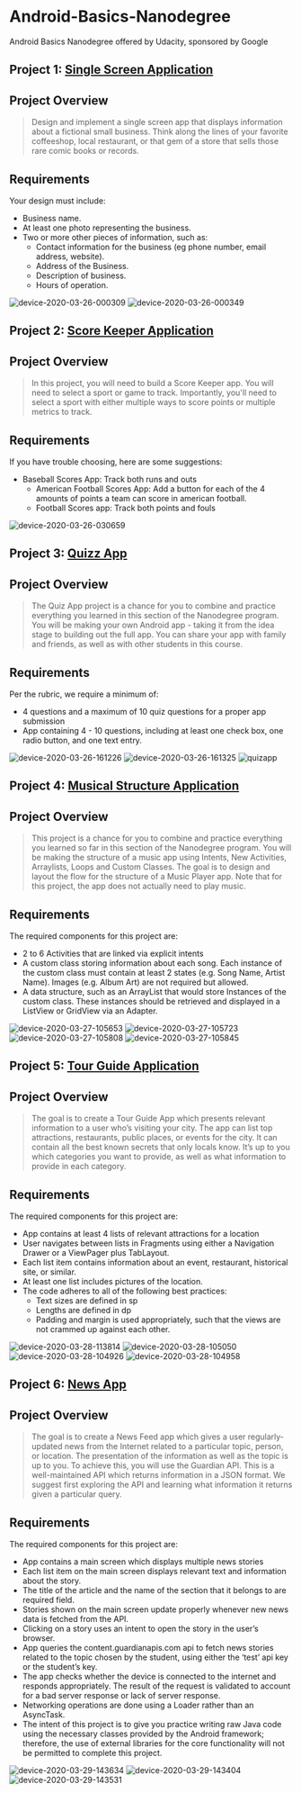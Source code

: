 # Android-Basics-Nanodegree
Android Basics Nanodegree offered by Udacity, sponsored by Google

## Project 1: [Single Screen Application](https://github.com/doilio/Android-Basics-ND/tree/master/Gianni/app)   
## Project Overview
 > Design and implement a single screen app that displays information about a fictional small business. Think along the lines of your favorite coffeeshop, local restaurant, or that gem of a store that sells those rare comic books or records.
 ## Requirements
Your design must include: 
* Business name.
* At least one photo representing the business.
* Two or more other pieces of information, such as:
    * Contact information for the business (eg phone number, email address, website).
    * Address of the Business.
    * Description of business.
    * Hours of operation.
    
![device-2020-03-26-000309](https://user-images.githubusercontent.com/38020305/77590313-203b7880-6ef6-11ea-835b-6884ffe74d07.png)
![device-2020-03-26-000349](https://user-images.githubusercontent.com/38020305/77590364-38ab9300-6ef6-11ea-9601-aec6d0c365f1.png)

## Project 2: [Score Keeper Application](https://github.com/doilio/Android-Basics-ND/tree/master/ScoreKeeper)   
## Project Overview
 > In this project, you will need to build a Score Keeper app. You will need to select a sport or game to track. Importantly, you'll need to select a sport with either multiple ways to score points or multiple metrics to track.
 ## Requirements
If you have trouble choosing, here are some suggestions:
* Baseball Scores App: Track both runs and outs
    * American Football Scores App: Add a button for each of the 4 amounts of points a team can score in american football.
    * Football Scores app: Track both points and fouls

    
![device-2020-03-26-030659](https://user-images.githubusercontent.com/38020305/77600098-7cf75d00-6f0f-11ea-93cd-096f74429d65.png)

## Project 3: [Quizz App](https://github.com/doilio/Android-Basics-ND/tree/master/QuizApp)   
## Project Overview
 > The Quiz App project is a chance for you to combine and practice everything you learned in this section of the Nanodegree program. You will be making your own Android app - taking it from the idea stage to building out the full app. You can share your app with family and friends, as well as with other students in this course.
 ## Requirements
Per the rubric, we require a minimum of:
* 4 questions and a maximum of 10 quiz questions for a proper app submission
* App containing 4 - 10 questions, including at least one check box, one radio button, and one text entry.
    
![device-2020-03-26-161226](https://user-images.githubusercontent.com/38020305/77658340-3b05ff80-6f7f-11ea-9ea5-c4258e09ca01.png)
![device-2020-03-26-161325](https://user-images.githubusercontent.com/38020305/77658365-45c09480-6f7f-11ea-8da8-e3ee3ee17d1b.png)
![quizapp](https://user-images.githubusercontent.com/38020305/77658301-2d507a00-6f7f-11ea-94d1-11ed86e95ce4.gif)

## Project 4: [Musical Structure Application](https://github.com/doilio/Android-Basics-ND/tree/master/MusicalStructure)   
## Project Overview
 > This project is a chance for you to combine and practice everything you learned so far in this section of the Nanodegree program. You will be making the structure of a music app using Intents, New Activities, Arraylists, Loops and Custom Classes.
 The goal is to design and layout the flow for the structure of a Music Player app. Note that for this project, the app does not actually need to play music.
 ## Requirements
The required components for this project are:
* 2 to 6 Activities that are linked via explicit intents
* A custom class storing information about each song. Each instance of the custom class must contain at least 2 states (e.g. Song Name, Artist Name). Images (e.g. Album Art) are not required but allowed.
* A data structure, such as an ArrayList that would store Instances of the custom class. These instances should be retrieved and displayed in a ListView or GridView via an Adapter.
    
![device-2020-03-27-105653](https://user-images.githubusercontent.com/38020305/77739658-8f11f200-701a-11ea-99ef-92ed8567a087.png)
![device-2020-03-27-105723](https://user-images.githubusercontent.com/38020305/77739669-946f3c80-701a-11ea-9715-9608b5405f5d.png)
![device-2020-03-27-105808](https://user-images.githubusercontent.com/38020305/77739671-96390000-701a-11ea-9462-7c74586c2547.png)
![device-2020-03-27-105845](https://user-images.githubusercontent.com/38020305/77739690-a05afe80-701a-11ea-95d3-f2f972922bf8.png)

## Project 5: [Tour Guide Application](https://github.com/doilio/Android-Basics-ND/tree/master/TourGuide) 
## Project Overview
 > The goal is to create a Tour Guide App which presents relevant information to a user who’s visiting your city. The app can list top attractions, restaurants, public places, or events for the city. It can contain all the best known secrets that only locals know. It’s up to you which categories you want to provide, as well as what information to provide in each category.
 ## Requirements
The required components for this project are:
* App contains at least 4 lists of relevant attractions for a location
* User navigates between lists in Fragments using either a Navigation Drawer or a ViewPager plus TabLayout.
* Each list item contains information about an event, restaurant, historical site, or similar.
* At least one list includes pictures of the location.
* The code adheres to all of the following best practices:
    * Text sizes are defined in sp
    * Lengths are defined in dp
    * Padding and margin is used appropriately, such that the views are not crammed up against each other.
  
![device-2020-03-28-113814](https://user-images.githubusercontent.com/38020305/77820301-e7fc8b80-70e9-11ea-9af4-2cda1c621f63.png)
![device-2020-03-28-105050](https://user-images.githubusercontent.com/38020305/77819584-884fb180-70e4-11ea-964d-f5b0a73a0f91.png)
![device-2020-03-28-104926](https://user-images.githubusercontent.com/38020305/77819578-7837d200-70e4-11ea-914f-7b726f80866b.png)
![device-2020-03-28-104958](https://user-images.githubusercontent.com/38020305/77819580-7b32c280-70e4-11ea-9f2b-8ac5631b836f.png)

## Project 6: [News App](https://github.com/doilio/Android-Basics-ND/tree/master/NewsApp)
## Project Overview
 > The goal is to create a News Feed app which gives a user regularly-updated news from the Internet related to a particular topic, person, or location. The presentation of the information as well as the topic is up to you.
To achieve this, you will use the Guardian API. This is a well-maintained API which returns information in a JSON format.
We suggest first exploring the API and learning what information it returns given a particular query.
 ## Requirements
The required components for this project are:
* App contains a main screen which displays multiple news stories
* Each list item on the main screen displays relevant text and information about the story.
* The title of the article and the name of the section that it belongs to are required field.
* Stories shown on the main screen update properly whenever new news data is fetched from the API.
* Clicking on a story uses an intent to open the story in the user’s browser.
* App queries the content.guardianapis.com api to fetch news stories related to the topic chosen by the student, using either the ‘test’ api key or the student’s key.
* The app checks whether the device is connected to the internet and responds appropriately. The result of the request is validated to account for a bad server response or lack of server response.
* Networking operations are done using a Loader rather than an AsyncTask.
* The intent of this project is to give you practice writing raw Java code using the necessary classes provided by the Android framework; therefore, the use of external libraries for the core functionality will not be permitted to complete this project.


![device-2020-03-29-143634](https://user-images.githubusercontent.com/38020305/77850204-228d2380-71d1-11ea-8d21-f54bd2e51da4.png)
![device-2020-03-29-143404](https://user-images.githubusercontent.com/38020305/77850198-1d2fd900-71d1-11ea-8675-591568051055.png)
![device-2020-03-29-143531](https://user-images.githubusercontent.com/38020305/77850201-202ac980-71d1-11ea-9daa-1f411842660e.png)

